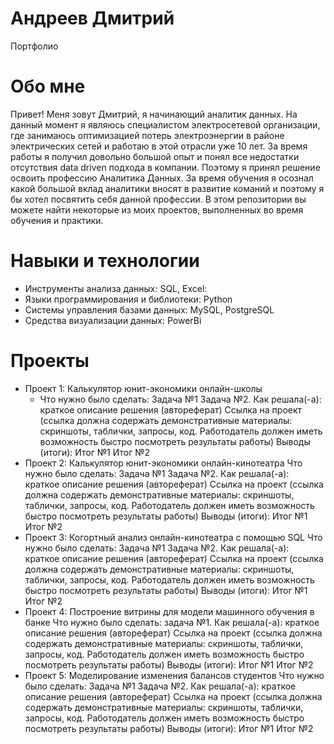 # Андреев Дмитрий 
Портфолио
# Обо мне
Привет! Меня зовут Дмитрий, я начинающий аналитик данных. На данный момент я являюсь специалистом электросетевой организации, где занимаюсь оптимизацией потерь электроэнергии в районе электрических сетей и работаю в этой отрасли уже 10 лет. За время работы я получил довольно большой опыт и понял все недостатки отсутствия data driven подхода в компании. Поэтому я принял решение освоить профессию Аналитика Данных. За время обучения я осознал какой большой вклад аналитики вносят в развитие команий и поэтому я бы хотел посвятить себя данной профессии. В этом репозитории вы можете найти некоторые из моих проектов, выполненных во время обучения и практики.
# Навыки и технологии
- Инструменты анализа данных: SQL, Excel:
- Языки программирования и библиотеки: Python
- Системы управления базами данных: MySQL, PostgreSQL
- Средства визуализации данных: PowerBi
# Проекты
- Проект 1: Калькулятор юнит-экономики онлайн-школы
  - Что нужно было сделать:
Задача №1
Задача №2.
Как решала(-а): краткое описание решения (автореферат)
Ссылка на проект (ссылка должна содержать демонстративные материалы: скриншоты, таблички, запросы, код. Работодатель должен иметь возможность быстро посмотреть результаты работы)
Выводы (итоги):
Итог №1
Итог №2
- Проект 2: Калькулятор юнит-экономики онлайн-кинотеатра
Что нужно было сделать:
Задача №1
Задача №2.
Как решала(-а): краткое описание решения (автореферат)
Ссылка на проект (ссылка должна содержать демонстративные материалы: скриншоты, таблички, запросы, код. Работодатель должен иметь возможность быстро посмотреть результаты работы)
Выводы (итоги):
Итог №1
Итог №2
- Проект 3: Когортный анализ онлайн-кинотеатра с помощью SQL
Что нужно было сделать:
Задача №1
Задача №2.
Как решала(-а): краткое описание решения (автореферат)
Ссылка на проект (ссылка должна содержать демонстративные материалы: скриншоты, таблички, запросы, код. Работодатель должен иметь возможность быстро посмотреть результаты работы)
Выводы (итоги):
Итог №1
Итог №2
- Проект 4: Построение витрины для модели машинного обучения в банке
Что нужно было сделать: задача №1.
Как решала(-а): краткое описание решения (автореферат)
Ссылка на проект (ссылка должна содержать демонстративные материалы: скриншоты, таблички, запросы, код. Работодатель должен иметь возможность быстро посмотреть результаты работы)
Выводы (итоги):
Итог №1
Итог №2
- Проект 5: Моделирование изменения балансов студентов
Что нужно было сделать:
Задача №1
Задача №2.
Как решала(-а): краткое описание решения (автореферат)
Ссылка на проект (ссылка должна содержать демонстративные материалы: скриншоты, таблички, запросы, код. Работодатель должен иметь возможность быстро посмотреть результаты работы)
Выводы (итоги):
Итог №1
Итог №2
